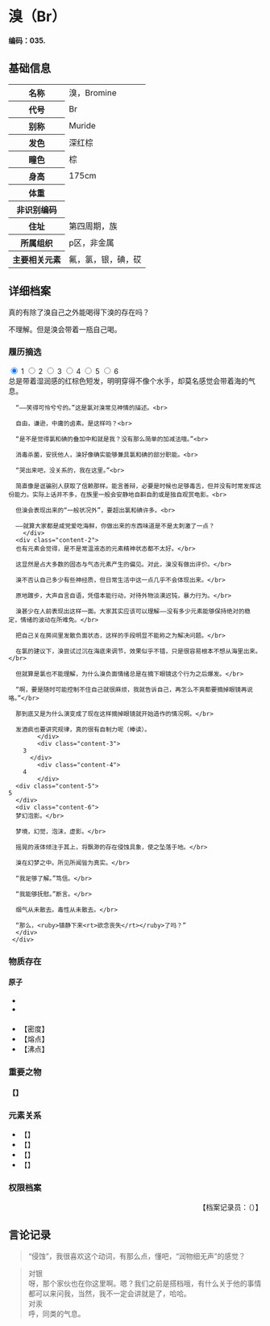 # 溴（Br）

**编码：035.**

## 基础信息

<table id="chara">
	<tr><th>名称</th><td>溴，Bromine</td></tr>
  <tr><th>代号</th><td>Br</td></tr>
  <tr><th>别称</th><td>Muride</td></tr>
  <tr><th>发色</th><td>深红棕</td></tr>
  <tr><th>瞳色</th><td>棕</td></tr>
  <tr><th>身高</th><td>175cm</td></tr>
  <tr><th>体重</th><td></td></tr>
  <tr><th>非识别编码</th><td></td></tr>
  <tr><th>住址</th><td>第四周期，族</td></tr>
  <tr><th>所属组织</th><td>p区，非金属</td></tr>
  <tr><th>主要相关元素</th><td>氟，氯，银，碘，砹</td></tr>
</table>

## 详细档案

真的有除了溴自己之外能喝得下溴的存在吗？

不理解。但是溴会带着一瓶自己喝。

### 履历摘选

<section class="tabs">
	        <input id="tab-1" type="radio" name="radio-set" class="tab-selector-1" checked="checked" />
		    <label for="tab-1" class="tab-label-1">1</label>
	        <input id="tab-2" type="radio" name="radio-set" class="tab-selector-2" />
		    <label for="tab-2" class="tab-label-2">2</label>
	        <input id="tab-3" type="radio" name="radio-set" class="tab-selector-3" />
		    <label for="tab-3" class="tab-label-3">3</label>
	        <input id="tab-4" type="radio" name="radio-set" class="tab-selector-4" />
		    <label for="tab-4" class="tab-label-4">4</label>
          <input id="tab-5" type="radio" name="radio-set" class="tab-selector-5" />
        <label for="tab-5" class="tab-label-5">5</label>
          <input id="tab-6" type="radio" name="radio-set" class="tab-selector-6" />
        <label for="tab-6" class="tab-label-6">6</label>
 <div class="clear-shadow"></div>
	<div class="content">
			<div class="content-1">
      总是带着湿润感的红棕色短发，明明穿得不像个水手，却莫名感觉会带着海的气息。<br>

      “——笑得可怜兮兮的。”这是氯对溴常见神情的描述。<br>

      自由，谦逊，中庸的卤素。是这样吗？<br>

      “是不是觉得氯和碘的叠加中和就是我？没有那么简单的加减法哦。”<br>

      消毒杀菌，安抚他人，溴好像确实能够兼具氯和碘的部分职能。<br>

      “哭出来吧，没关系的，我在这里。”<br>

      简直像是诓骗别人获取了信赖那样。能言善辩，必要是时候也足够毒舌，但并没有时常发挥这份能力。实际上话并不多，在族里一般会安静地自斟自酌或是独自观赏电影。<br>

      但溴会表现出来的“一般状况外”，要超出氯和碘许多。<br>

      ——就算大家都是咸党爱吃海鲜，你做出来的东西味道是不是太刺激了一点？
	  	</div>
  	  <div class="content-2">
      也有元素会觉得，是不是常温液态的元素精神状态都不太好。</br>

      这显然是占大多数的固态与气态元素产生的偏见。对此，溴没有做出评价。</br>

      溴不否认自己多少有些神经质，但日常生活中这一点几乎不会体现出来。</br>

      原地踱步，大声自言自语，凭借本能行动，对待外物淡漠迟钝，暴力行为。</br>

      溴甚少在人前表现出这样一面。大家其实应该可以理解——没有多少元素能够保持绝对的稳定，情绪的波动在所难免。</br>

      把自己关在房间里发散负面状态，这样的手段明显不能称之为解决问题。</br>

      在氯的建议下，溴尝试过沉在海底来调节，效果似乎不错，只是很容易根本不想从海里出来。</br>

      但就算是氯也不能理解，为什么溴负面情绪总是在摘下眼镜这个行为之后爆发。</br>

      “啊，要是随时可能控制不住自己就很麻烦，我就告诉自己，再怎么不爽都要摘掉眼镜再说咯。”</br>

      那到底又是为什么演变成了现在这样摘掉眼镜就开始造作的情况啊。</br>

      发酒疯也要讲究规律，真的很有自制力呢（棒读）。
			</div>
			<div class="content-3">
		3
		  </div>
			<div class="content-4">
		4
			</div>
      <div class="content-5">
    5
      </div>
      <div class="content-6">
      梦幻泡影。</br>

      梦境，幻觉，泡沫，虚影。</br>

      摇晃的液体倾注于其上，将飘渺的存在侵蚀具象，使之坠落于地。</br>

      溴在幻梦之中。所见所闻皆为真实。</br>

      “我足够了解。”笃信。</br>

      “我能够抚慰。”断言。</br>

      烟气从未散去。毒性从未散去。</br>

      “那么，<ruby>镇静下来<rt>欲念丧失</rt></ruby>了吗？”
      </div>
	 </div>     
</section>

### 物质存在

#### 原子

-
-

####


- 【密度】
- 【熔点】
- 【沸点】

### 重要之物

#### 【】

### 元素关系

- 【】
- 【】
- 【】
- 【】

### 权限档案


<p align="right">【档案记录员：（）】</p>

## 言论记录

>

>“侵蚀”，我很喜欢这个动词，有那么点，懂吧，“润物细无声”的感觉？  

>对银  
呀，那个家伙也在你这里啊。嗯？我们之前是搭档哦，有什么关于他的事情都可以来问我，当然，我不一定会讲就是了，哈哈。  
对汞  
呼，同类的气息。  
